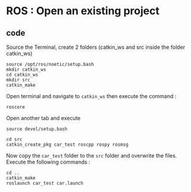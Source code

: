 # ROS : Open an existing project

## code
Source the Terminal, create 2 folders (catkin_ws and src inside the folder catkin_ws)
```
source /opt/ros/noetic/setup.bash
mkdir catkin_ws
cd catkin_ws
mkdir src
catkin_make
```
Open terminal and navigate to `catkin_ws` then execute the command :
```
roscore
```
Open another tab and execute
```
source devel/setup.bash
```
```
cd src
catkin_create_pkg car_test roscpp rospy rosmsg
```
Now copy the `car_test` folder to the `src` folder and overwrite the files.
Execute the following commands :
```
cd ..
catkin_make
roslaunch car_test car.launch
```
